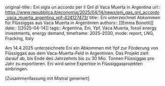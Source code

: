 original-title:: Eni sigla un accordo per il Gnl di Vaca Muerta in Argentina
url:: https://www.repubblica.it/economia/2025/04/14/news/eni_gas_gnl_accordo_vaca_muerta_argentina_ypf-424127473/
title:: Eni unterzeichnet Abkommen für Flüssiggas aus Vaca Muerta in Argentinien
authors:: [[Emma Bonotti]]
date:: [[2025-04-14]]
tags:: Argentina, Eni, Ypf, Vaca Muerta, fossil energy investments, energy demand, timeframe: 2025-2030, mode: report, LNG, Fracking, Italy

Am 14.4.2025 unterzeichnete Eni ein Abkommen mit Ypf zur Förderung von Flüssiggas aus dem Vaca-Muerta-Feld in Argentinien. Das Projekt zielt darauf ab, bis Ende des Jahrzehnts bis zu 30 Mio. Tonnen Flüssiggas pro Jahr zu exportieren. Eni wird seine Expertise in Flüssiggasprojekten einbringen.

[Zusammenfassung mit Mistral generiert]
